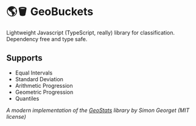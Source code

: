 # 🌎:bucket: GeoBuckets 

Lightweight Javascript (TypeScript, really) library for classification. Dependency free and type safe.

## Supports

- Equal Intervals
- Standard Deviation
- Arithmetic Progression
- Geometric Progression
- Quantiles

*A modern implementation of the [GeoStats]("https://github.com/simogeo/geostats") library by Simon Georget (MIT license)*
